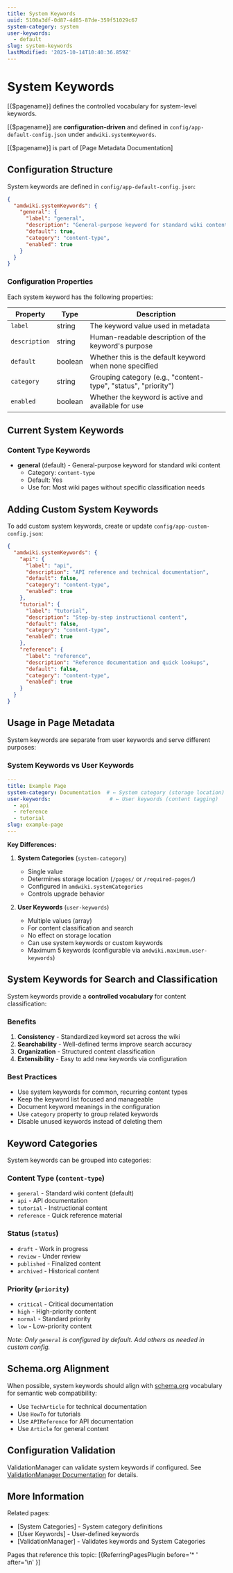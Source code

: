 ```yaml
---
title: System Keywords
uuid: 5100a3df-0d87-4d85-87de-359f51029c67
system-category: system
user-keywords:
  - default
slug: system-keywords
lastModified: '2025-10-14T10:40:36.859Z'
---
```

# System Keywords

[{$pagename}] defines the controlled vocabulary for system-level keywords.

[{$pagename}] are **configuration-driven** and defined in `config/app-default-config.json` under `amdwiki.systemKeywords`.

[{$pagename}] is part of [Page Metadata Documentation]

## Configuration Structure

System keywords are defined in `config/app-default-config.json`:

```json
{
  "amdwiki.systemKeywords": {
    "general": {
      "label": "general",
      "description": "General-purpose keyword for standard wiki content",
      "default": true,
      "category": "content-type",
      "enabled": true
    }
  }
}
```

### Configuration Properties

Each system keyword has the following properties:

| Property | Type | Description |
|----------|------|-------------|
| `label` | string | The keyword value used in metadata |
| `description` | string | Human-readable description of the keyword's purpose |
| `default` | boolean | Whether this is the default keyword when none specified |
| `category` | string | Grouping category (e.g., "content-type", "status", "priority") |
| `enabled` | boolean | Whether the keyword is active and available for use |

## Current System Keywords

### Content Type Keywords

* **general** (default) - General-purpose keyword for standard wiki content
  * Category: `content-type`
  * Default: Yes
  * Use for: Most wiki pages without specific classification needs

## Adding Custom System Keywords

To add custom system keywords, create or update `config/app-custom-config.json`:

```json
{
  "amdwiki.systemKeywords": {
    "api": {
      "label": "api",
      "description": "API reference and technical documentation",
      "default": false,
      "category": "content-type",
      "enabled": true
    },
    "tutorial": {
      "label": "tutorial",
      "description": "Step-by-step instructional content",
      "default": false,
      "category": "content-type",
      "enabled": true
    },
    "reference": {
      "label": "reference",
      "description": "Reference documentation and quick lookups",
      "default": false,
      "category": "content-type",
      "enabled": true
    }
  }
}
```

## Usage in Page Metadata

System keywords are separate from user keywords and serve different purposes:

### System Keywords vs User Keywords

```yaml
---
title: Example Page
system-category: Documentation  # ← System category (storage location)
user-keywords:                   # ← User keywords (content tagging)
  - api
  - reference
  - tutorial
slug: example-page
---
```

**Key Differences:**

1. **System Categories** (`system-category`)
   * Single value
   * Determines storage location (`/pages/` or `/required-pages/`)
   * Configured in `amdwiki.systemCategories`
   * Controls upgrade behavior

2. **User Keywords** (`user-keywords`)
   * Multiple values (array)
   * For content classification and search
   * No effect on storage location
   * Can use system keywords or custom keywords
   * Maximum 5 keywords (configurable via `amdwiki.maximum.user-keywords`)

## System Keywords for Search and Classification

System keywords provide a **controlled vocabulary** for content classification:

### Benefits

1. **Consistency** - Standardized keyword set across the wiki
2. **Searchability** - Well-defined terms improve search accuracy
3. **Organization** - Structured content classification
4. **Extensibility** - Easy to add new keywords via configuration

### Best Practices

* Use system keywords for common, recurring content types
* Keep the keyword list focused and manageable
* Document keyword meanings in the configuration
* Use `category` property to group related keywords
* Disable unused keywords instead of deleting them

## Keyword Categories

System keywords can be grouped into categories:

### Content Type (`content-type`)
* `general` - Standard wiki content (default)
* `api` - API documentation
* `tutorial` - Instructional content
* `reference` - Quick reference material

### Status (`status`)
* `draft` - Work in progress
* `review` - Under review
* `published` - Finalized content
* `archived` - Historical content

### Priority (`priority`)
* `critical` - Critical documentation
* `high` - High-priority content
* `normal` - Standard priority
* `low` - Low-priority content

*Note: Only `general` is configured by default. Add others as needed in custom config.*

## Schema.org Alignment

When possible, system keywords should align with [schema.org](https://schema.org) vocabulary for semantic web compatibility:

* Use `TechArticle` for technical documentation
* Use `HowTo` for tutorials
* Use `APIReference` for API documentation
* Use `Article` for general content

## Configuration Validation

ValidationManager can validate system keywords if configured. See [ValidationManager Documentation](./docs/managers/ValidationManager-Documentation.md) for details.

## More Information

Related pages:
* [System Categories] - System category definitions
* [User Keywords] - User-defined keywords
* [ValidationManager] - Validates keywords and System Categories

Pages that reference this topic:
[{ReferringPagesPlugin before='* ' after='\n' }]
